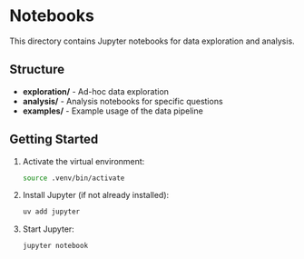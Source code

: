 # Notebooks

This directory contains Jupyter notebooks for data exploration and analysis.

## Structure

- **exploration/** - Ad-hoc data exploration
- **analysis/** - Analysis notebooks for specific questions
- **examples/** - Example usage of the data pipeline

## Getting Started

1. Activate the virtual environment:
   ```bash
   source .venv/bin/activate
   ```

2. Install Jupyter (if not already installed):
   ```bash
   uv add jupyter
   ```

3. Start Jupyter:
   ```bash
   jupyter notebook
   ```

